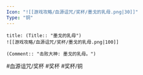 ```yaml
---
Icon: "![[游戏攻略/血源诅咒/奖杯/墨戈的乳母.png|30]]"
Type: "铜"
---
```

```ad-common-bronze-trophy
title: (Title:: "墨戈的乳母")
![[游戏攻略/血源诅咒/奖杯/墨戈的乳母.png|100]]

(Comment:: "击败大神: 墨戈的乳母。")
```

#血源诅咒/奖杯 #奖杯 #奖杯/铜
